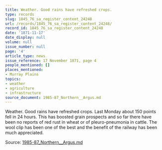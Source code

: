 ```yaml
---
title: Weather. Good rains have refreshed crops.
type: records
slug: 1845_76_sa_register_content_24248
url: /records/1845_76_sa_register_content_24248/
record_id: 1845_76_sa_register_content_24248
date: '1871-11-17'
date_display: null
volume: null
issue_number: null
page: '4'
article_type: news
issue_reference: 17 November 1871, page 4
people_mentioned: []
places_mentioned:
- Murray Plains
topics:
- weather
- agriculture
- infrastructure
source_document: 1985-87_Northern__Argus.md
---
```


Weather.  Good rains have refreshed crops.  Last Monday about 150 points fell in 24 hours.  This has boosted grain prospects and so far there have been no reports of red rust in wheat or of pleuro-pneumonia in cattle.  The wool clip has been one of the best and the benefit of the railway has been much appreciated.

Source: [1985-87_Northern__Argus.md](/downloads/markdown/1985-87_Northern__Argus.md)
